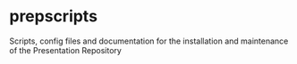 prepscripts
===========

Scripts, config files and documentation for the installation and maintenance of the Presentation Repository 
